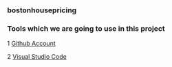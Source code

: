 ### bostonhousepricing

### Tools which we are going to use in this project

1 [Github Account]("https://github.com/")

2 [Visual Studio Code]("https://code.visualstudio.com/download")



